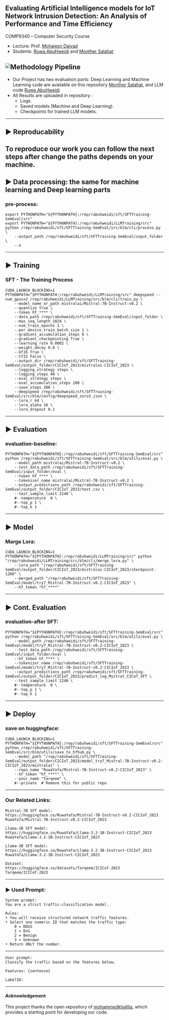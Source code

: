 ## Evaluating Artificial Intelligence models for IoT Network Intrusion Detection: An Analysis of Performance and Time Efficiency

COMP9340 – Computer Security Course

- Lecture: Prof. [Mohaiesn Daivad](https://www.cs.ucf.edu/~mohaisen/)
- Students: [Ruwa AbuHweidi](https://github.com/RuwaYafa) and [Monther Salahat](https://github.com/msalahat2015/IoT-IDS)

![Methodology Pipeline](IoT-Methodology.png)
---
* Our Project has two evaluation parts: Deep Learning and Machine Learning code are available on this repository [Monther Salahat](https://github.com/msalahat2015/IoT-IDS), and LLM code [Ruwa AbuHweidi](https://github.com/RuwaYafa/IoT-IDS)
* All Results are uploaded in repository :
  * Logs.
  * Saved models (Machine and Deep Learning).
  * Checkpoints for trained LLM models.
---
## ▶️ Reproducability

To reproduce our work you can follow the next steps after change the paths depends on your machine.
---
## ▶️ Data processing: the same for machine learning and Deep learning parts
### pre-process:
    export PYTHONPATH="${PYTHONPATH}:/rep/rabuhweidi/sft/SFTTraining-SemEval/src"
    export PYTHONPATH="${PYTHONPATH}:/rep/rabuhweidi/LLMTraining/src"
    python /rep/rabuhweidi/sft/SFTTraining-SemEval/src/blm/cli/process.py \
        --output_path /rep/rabuhweidi/sft/SFTTraining-SemEval/input_folder \
        --n 
---
## ▶️ Training
### SFT - The Training Process
    CUDA_LAUNCH_BLOCKING=1 PYTHONPATH="$PYTHONPATH:/rep/rabuhweidi/LLMTraining/src" deepspeed --num_gpus=2 /rep/rabuhweidi/LLMTraining/src/blm/cli/train.py \
        --model_name_or_path mistralai/Mistral-7B-Instruct-v0.2 \
        --quantize True \
        --token hf_**** \
        --data_path /rep/rabuhweidi/sft/SFTTraining-SemEval/input_folder \
        --max_seq_length 1024 \
        --num_train_epochs 1 \
        --per_device_train_batch_size 1 \
        --gradient_accumulation_steps 8 \
        --gradient_checkpointing True \
        --learning_rate 0.0002 \
        --weight_decay 0.0 \
        --bf16 True \
        --tf32 False \
        --output_dir /rep/rabuhweidi/sft/SFTTraining-SemEval/output_folder/CICIoT_2023/mistralai-CICIoT_2023 \
        --logging_strategy steps \
        --logging_steps 40 \
        --eval_strategy steps \
        --eval_accumulation_steps 200 \
        --save_steps 200 \
        --deepspeed /rep/rabuhweidi/sft/SFTTraining-SemEval/src/blm/config/deepspeed_zero3.json \
        --lora_r 64 \
        --lora_alpha 16 \
        --lora_dropout 0.1
---
## ▶️ Evaluation
### evaluation-baseline: 
    PYTHONPATH="${PYTHONPATH}:/rep/rabuhweidi/sft/SFTTraining-SemEval/src" python /rep/rabuhweidi/sft/SFTTraining-SemEval/src/blm/utils/eval.py \
        --model_path mistralai/Mistral-7B-Instruct-v0.2 \
        --test_data_path /rep/rabuhweidi/sft/SFTTraining-SemEval/input_folder/eval \
        --token hf_**** \        
        --tokenizer_name mistralai/Mistral-7B-Instruct-v0.2 \
        --output_predictions_path /rep/rabuhweidi/sft/SFTTraining-SemEval/output_folder/CICIoT_2023/test.csv \
        --test_sample_limit 2240 \
        #--temperature  0 \
        #--top_p 1 \
        #--top_k 1

---
## ▶️ Model 
### Marge Lora: 
    CUDA_LAUNCH_BLOCKING=1 PYTHONPATH="${PYTHONPATH}:/rep/rabuhweidi/LLMTraining/src" python "/rep/rabuhweidi/LLMTraining/src/blm/cli/merge_lora.py" \
        --lora_path "/rep/rabuhweidi/sft/SFTTraining-SemEval/output_folder/CICIoT_2023/mistralai-CICIoT_2023/checkpoint-1200" \
        --merged_path "/rep/rabuhweidi/sft/SFTTraining-SemEval/model/try7_Mistral-7B-Instruct-v0.2-CICIoT_2023" \
        --hf_token "hf_****"

---
## ▶️ Cont. Evaluation
### evaluation-after SFT: 
    PYTHONPATH="${PYTHONPATH}:/rep/rabuhweidi/sft/SFTTraining-SemEval/src" python /rep/rabuhweidi/sft/SFTTraining-SemEval/src/blm/utils/eval.py \
        --model_path /rep/rabuhweidi/sft/SFTTraining-SemEval/model/try7_Mistral-7B-Instruct-v0.2-CICIoT_2023 \
        --test_data_path /rep/rabuhweidi/sft/SFTTraining-SemEval/input_folder/eval \
        --hf_token hf_**** \
        --tokenizer_name /rep/rabuhweidi/sft/SFTTraining-SemEval/model/try7_Mistral-7B-Instruct-v0.2-CICIoT_2023 \
        --output_predictions_path /rep/rabuhweidi/sft/SFTTraining-SemEval/output_folder/CICIoT_2023/predict_log_Mistral_CICoT_SFT \
        --test_sample_limit 2240 \
        #--temperature  0 \
        #--top_p 1 \
        #--top_k 1
---
## ▶️ Deploy
### save on huggingface:
    CUDA_LAUNCH_BLOCKING=1 PYTHONPATH="${PYTHONPATH}:/rep/rabuhweidi/sft/SFTTraining-SemEval/src" python /rep/rabuhweidi/sft/SFTTraining-SemEval/src/blm/utils/save_to_hfhub.py \
        --model_path "/rep/rabuhweidi/sft/SFTTraining-SemEval/output_folder/CICIoT_2023/model_try7_Mistral-7B-Instruct-v0.2-CICIoT_2023/mistralai" \
        --repo_name "RuwaYafa/Mistral-7B-Instruct-v0.2-CICIoT_2023" \
        --hf_token "hf_****" \
        --your_name "Tarqeem" \
        #--private  # Remove this for public repo
---
### Our Related Links:
    Mistral-7B SFT model:
    https://huggingface.co/RuwaYafa/Mistral-7B-Instruct-v0.2-CICIoT_2023
    RuwaYafa/Mistral-7B-Instruct-v0.2-CICIoT_2023
    
    Llama-1B SFT model:
    https://huggingface.co/RuwaYafa/Llama-3.2-1B-Instruct-CICIoT_2023
    RuwaYafa/Llama-3.2-1B-Instruct-CICIoT_2023
    
    Llama-3B SFT model:
    https://huggingface.co/RuwaYafa/Llama-3.2-3B-Instruct-CICIoT_2023
    RuwaYafa/Llama-3.2-3B-Instruct-CICIoT_2023
    
    Dataset:
    https://huggingface.co/datasets/Tarqeem/ICICoT-2023
    Tarqeem/ICICoT-2023
---

### ▶️ Used Prompt:
    System prompt:
    You are a strict traffic-classification model.
    
    Rules:
    • You will receive structured network traffic features.
    • Select one numeric ID that matches the traffic type:
        0 = DDoS
        1 = DoS
        2 = Benign
        3 = Unknown
    • Return ONLY the number.
---
    User prompt:
    Classify the traffic based on the features below.
    
    Features: {sentence}
    
    LabelID:
---
#### Acknowledgement
This project thanks the open repository of [mohammedkhalilia](https://github.com/mohammedkhalilia/LLMTraining/tree/main), which provides a starting point for developing our code.
